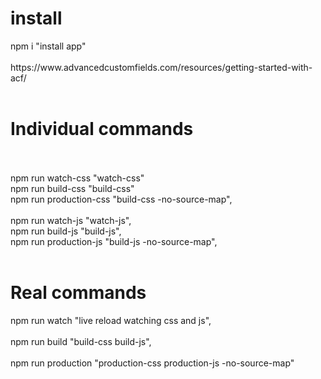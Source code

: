 <!DOCTYPE html>
<html lang="en">
<body>
    <h1>
        install
    </h1>
    npm i "install app"
    <br>
    <br>
    https://www.advancedcustomfields.com/resources/getting-started-with-acf/
    <br>
    <br>
    <h1>
        Individual commands
    </h1>
    <br>
    <br>
    npm run watch-css "watch-css" 
    <br>
    npm run build-css "build-css"
    <br>
    npm run production-css "build-css -no-source-map",
    <br>
    <br>
    npm run watch-js "watch-js",
    <br>
    npm run build-js "build-js",
    <br>
    npm run production-js "build-js -no-source-map",
    <br>
    <br>
    <h1>
        Real commands
    </h1>
    npm run watch "live reload watching css and js",
    <br>
    <br>
    npm run build  "build-css build-js",
    <br>
    <br>
    npm run production "production-css production-js  -no-source-map"
    <br>
    <br>
</html>
